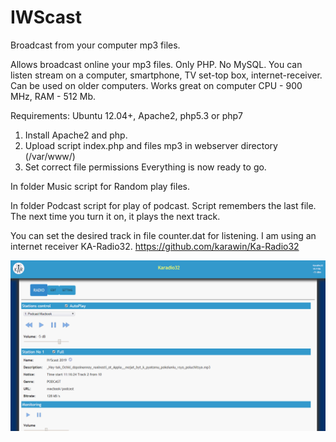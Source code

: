 # IWScast
Broadcast from your computer mp3 files. 

Allows broadcast online your mp3 files. Only PHP. No MySQL.
You can listen stream on a computer, smartphone, TV set-top box, internet-receiver.
Can be used on older computers. Works great on computer CPU - 900 MHz, RAM - 512 Mb. 

Requirements: 
Ubuntu 12.04+, Apache2, php5.3 or php7

1. Install Apache2 and php.
2. Upload script index.php and files mp3 in webserver directory (/var/www/)
3. Set correct file permissions 
Everything is now ready to go.

In folder Music script for Random play files.

In folder Podcast script for play of podcast. Script remembers the last file. The next time you turn it on, it plays the next track. 

You can set the desired track in file counter.dat for listening. 
I am using an internet receiver KA-Radio32.
https://github.com/karawin/Ka-Radio32

![Screenshot](karadio.png)

